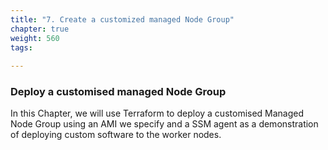 ```yaml
---
title: "7. Create a customized managed Node Group"
chapter: true
weight: 560
tags:
 
---
```


### Deploy a customised managed Node Group

In this Chapter, we will use Terraform to deploy a customised Managed Node Group using an AMI we specify and a SSM agent as a demonstration of deploying custom software to the worker nodes.
